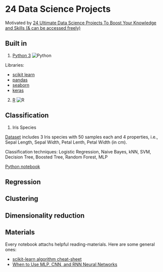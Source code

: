 # 24 Data Science Projects

Motivated by [24 Ultimate Data Science Projects To Boost Your Knowledge and Skills (& can be accessed freely)](https://www.analyticsvidhya.com/blog/2018/05/24-ultimate-data-science-projects-to-boost-your-knowledge-and-skills/)

## Built in

1. [Python 3](https://www.python.org/) ![Python](https://www.python.org/static/img/python-logo.png)

Libraries:
   * [scikit learn](https://scikit-learn.org/stable/index.html)
   * [pandas](https://pandas.pydata.org/)
   * [seaborn](https://seaborn.pydata.org/)
   * [keras](https://keras.io/)

2. [R](https://www.r-project.org/) ![R](https://www.r-project.org/Rlogo.png)

## Classification

1. Iris Species

[Dataset](https://www.kaggle.com/uciml/iris) includes 3 Iris species with 50 samples each and 4 properties, i.e., Sepal Length, Sepal Width, Petal Lenth, Petal Width (in cm).

Classification techniques: Logistic Regression, Naive Bayes, kNN, SVM, Decision Tree, Boosted Tree, Random Forest, MLP

[Python notebook](./Classification/Iris/Iris.ipynb)

## Regression

## Clustering

## Dimensionality reduction

## Materials

Every notebook attachs helpful reading-materials. Here are some general ones:
* [scikit-learn algorithm cheat-sheet](https://scikit-learn.org/stable/_static/ml_map.png)
* [When to Use MLP, CNN, and RNN Neural Networks](https://machinelearningmastery.com/when-to-use-mlp-cnn-and-rnn-neural-networks/)

